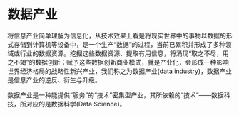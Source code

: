 # 数据产业

将信息产业简单理解为信息化，从技术效果上看是将现实世界中的事物以数据的形式存储到计算机等设备中，是一个生产“数据”的过程，当前已累积并形成了多种领域或行业的数据资源。挖掘这些数据资源、提取有用信息，将涌现“取之不尽，用之不竭”的数据创新；赋予这些数据创新商业模式，就是产业化，会形成一种影响世界经济格局的战略性新兴产业，我们称之为数据产业(data  industry)，数据产业是信息产业的逆反、衍生与升级。


数据产业是一种能提供“服务”的“技术”密集型产业，其所依赖的“技术”——数据科技，所对应的是数据科学(Data Science)。

[1]: https://scholar.harvard.edu/files/ctang/files/data_industry_draft_in_chinese.pdf
